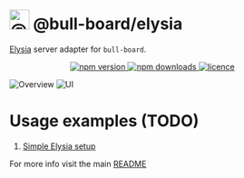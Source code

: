 # <img alt="@bull-board" src="https://raw.githubusercontent.com/felixmosh/bull-board/master/packages/ui/src/static/images/logo.svg" width="35px" /> @bull-board/elysia

[Elysia](https://github.com/elysiajs/elysia) server adapter for `bull-board`.

<p align="center">
  <a href="https://www.npmjs.com/package/@bull-board/elysia">
    <img alt="npm version" src="https://img.shields.io/npm/v/@bull-board/elysia">
  </a>
  <a href="https://www.npmjs.com/package/bull-board">
    <img alt="npm downloads" src="https://img.shields.io/npm/dw/bull-board">
  </a>
  <a href="https://github.com/vcapretz/bull-board/blob/master/LICENSE">
    <img alt="licence" src="https://img.shields.io/github/license/felixmosh/bull-board">
  </a>
<p>

![Overview](https://raw.githubusercontent.com/felixmosh/bull-board/master/screenshots/overview.png)
![UI](https://raw.githubusercontent.com/felixmosh/bull-board/master/screenshots/dashboard.png)

# Usage examples (TODO)

1. [Simple Elysia setup](https://github.com/felixmosh/bull-board/tree/master/examples/with-elysia)

For more info visit the main [README](https://github.com/felixmosh/bull-board#readme)
